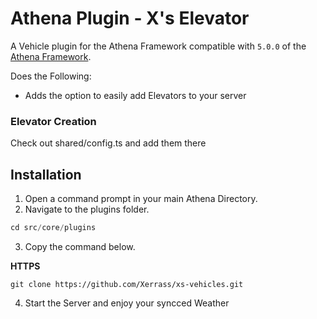 # Athena Plugin - X's Elevator

A Vehicle plugin for the Athena Framework compatible with `5.0.0` of the [Athena Framework](https://athenaframework.com/).

Does the Following:

-   Adds the option to easily add Elevators to your server

### Elevator Creation

Check out shared/config.ts and add them there

## Installation

1. Open a command prompt in your main Athena Directory.
2. Navigate to the plugins folder.

```ts
cd src/core/plugins
```

3. Copy the command below.

**HTTPS**

```
git clone https://github.com/Xerrass/xs-vehicles.git
```

4. Start the Server and enjoy your syncced Weather
